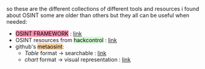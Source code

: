 so these are the different collections of different tools and resources i found about OSINT
some are older than others but they all can be useful when needed:

- <mark style="background: #FF5582A6;">OSINT FRAMEWORK</mark> : [link](https://osintframework.com/) 
- OSINT resources from <mark style="background: #BBFABBA6;">hackcontrol</mark> : [link](https://hackcontrol.org/OSINT/People_search_engines.html) 
- github's <mark style="background: #FFB86CA6;">metaosint</mark>:
  - _Table_ format -> searchable : [link](https://metaosint.github.io/table) 
  - _chart_ format -> visual representation : [link](https://metaosint.github.io/chart) 

